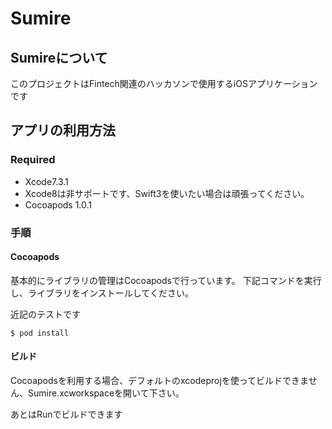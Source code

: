 # Sumire

## Sumireについて

このプロジェクトはFintech関連のハッカソンで使用するiOSアプリケーションです

## アプリの利用方法

### Required

* Xcode7.3.1
 * Xcode8は非サポートです、Swift3を使いたい場合は頑張ってください。
* Cocoapods 1.0.1

### 手順

#### Cocoapods

基本的にライブラリの管理はCocoapodsで行っています。
下記コマンドを実行し、ライブラリをインストールしてください。

近記のテストです

```
$ pod install
```

#### ビルド

Cocoapodsを利用する場合、デフォルトのxcodeprojを使ってビルドできません、Sumire.xcworkspaceを開いて下さい。

あとはRunでビルドできます